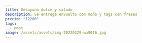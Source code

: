 ```yaml
---
title: Desayuno dulce y salado
description: Se entrega envuelto con moño y tags con frases
precio: "12200"
tags:
  - post
image: /assets/assets/img-20220329-wa0016.jpg
---
```

